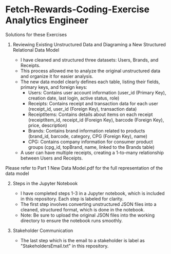 # Fetch-Rewards-Coding-Exercise Analytics Engineer

Solutions for these Exercises

1. Reviewing Existing Unstructured Data and Diagraming a New Structured Relational Data Model

   - I have cleaned and structured three datasets: Users, Brands, and Receipts.
   - This process allowed me to analyze the original unstructured data and organize it for easier analysis.
   - The new data model clearly defines each table, listing their fields, primary keys, and foreign keys:
      -    Users: Contains user account information (user_id (Primary Key), creation date, last login, active status, role)
      -    Receipts: Contains receipt and transaction data for each user (receipt_id, user_id (Foreign Key), transaction data)
      -    ReceiptItems: Contains details about items on each receipt (receiptItem_id, receipt_id (Foreign Key), barcode (Foreign Key), price, description)
      -    Brands: Contains brand information related to products (brand_id, barcode, category, CPG (Foreign Key), name)
      -    CPG: Contains company information for consumer product groups (cpg_id, topBrand, name, linked to the Brands table)
   - A user can have multiple receipts, creating a 1-to-many relationship between Users and Receipts.

Please refer to Part 1 New Data Model.pdf for the full representation of the data model

2. Steps in the Jupyter Notebook
   - I have completed steps 1-3 in a Jupyter notebook, which is included in this repository. Each step is labeled for clarity.
   - The first step involves converting unstructured JSON files into a cleaned, structured format, which is done in the notebook.
   - Note: Be sure to upload the original JSON files into the working directory to ensure the notebook runs smoothly.
  
3. Stakeholder Communication
      - The last step which is the email to a stakeholder is label as "StakeholdersEmail.txt" in this repository. 

